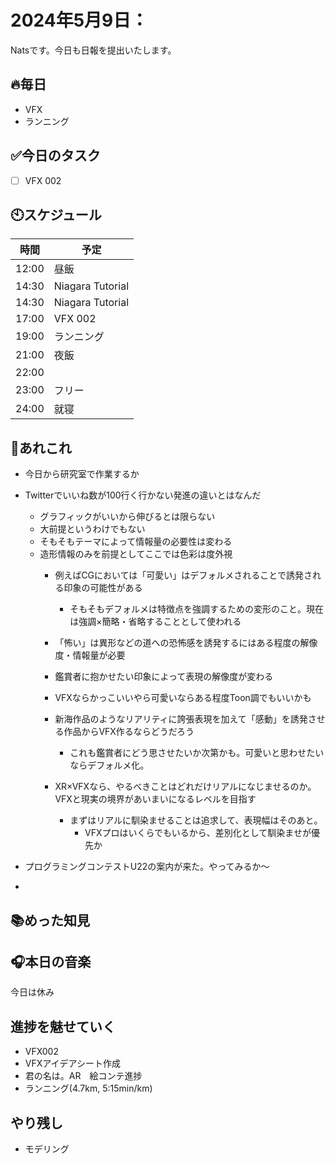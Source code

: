 

# 2024年5月9日：
Natsです。今日も日報を提出いたします。<br>

## 🔥毎日
- VFX 
- ランニング

## ✅今日のタスク
- [ ] VFX 002

## 🕙スケジュール
| 時間 |  予定 |
| ---- | ---- |
|  12:00 |昼飯|
|  14:30 |Niagara Tutorial|
|  14:30 |Niagara Tutorial|
|  17:00 |VFX 002|
|  19:00 |ランニング|
|  21:00 |夜飯|
|  22:00 ||
|  23:00 |フリー|
|  24:00 |就寝|


## 📌あれこれ
- 今日から研究室で作業するか

- Twitterでいいね数が100行く行かない発進の違いとはなんだ
  - グラフィックがいいから伸びるとは限らない
  - 大前提というわけでもない
  - そもそもテーマによって情報量の必要性は変わる
  - 造形情報のみを前提としてここでは色彩は度外視
    - 例えばCGにおいては「可愛い」はデフォルメされることで誘発される印象の可能性がある
      - そもそもデフォルメは特徴点を強調するための変形のこと。現在は強調×簡略・省略することとして使われる
    - 「怖い」は異形などの道への恐怖感を誘発するにはある程度の解像度・情報量が必要
   
    - 鑑賞者に抱かせたい印象によって表現の解像度が変わる
    - VFXならかっこいいやら可愛いならある程度Toon調でもいいかも

    - 新海作品のようなリアリティに誇張表現を加えて「感動」を誘発させる作品からVFX作るならどうだろう
      - これも鑑賞者にどう思させたいか次第かも。可愛いと思わせたいならデフォルメ化。
    - XR×VFXなら、やるべきことはどれだけリアルになじませるのか。VFXと現実の境界があいまいになるレベルを目指す
      - まずはリアルに馴染ませることは追求して、表現幅はそのあと。
        - VFXプロはいくらでもいるから、差別化として馴染ませが優先か

- プログラミングコンテストU22の案内が来た。やってみるか～

- 

## 📚めった知見


## 🎧本日の音楽
今日は休み
## 進捗を魅せていく
- VFX002
- VFXアイデアシート作成
- 君の名は。AR　絵コンテ進捗
- ランニング(4.7km, 5:15min/km)

## やり残し
- モデリング
